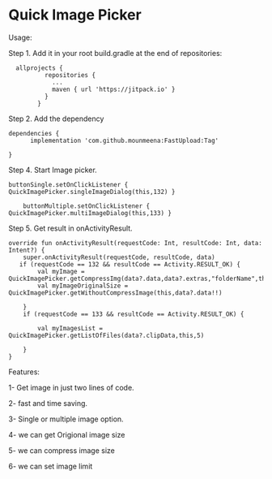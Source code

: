 # Quick Image Picker

Usage:

Step 1. Add it in your root build.gradle at the end of repositories:
            
      allprojects {
              repositories {
                ...
                maven { url 'https://jitpack.io' }
              }
            }


Step 2. Add the dependency

	dependencies {
	      implementation 'com.github.mounmeena:FastUpload:Tag'

	}


Step 4. Start Image picker. 

 	buttonSingle.setOnClickListener { QuickImagePicker.singleImageDialog(this,132) }
	
    	buttonMultiple.setOnClickListener { QuickImagePicker.multiImageDialog(this,133) }

Step 5. Get result in onActivityResult.
    
    override fun onActivityResult(requestCode: Int, resultCode: Int, data: Intent?) {
        super.onActivityResult(requestCode, resultCode, data)
       if (requestCode == 132 && resultCode == Activity.RESULT_OK) {
            val myImage = QuickImagePicker.getCompressImg(data?.data,data?.extras,"folderName",this)
            val myImageOriginalSize = QuickImagePicker.getWithoutCompressImage(this,data?.data!!)

        }
        if (requestCode == 133 && resultCode == Activity.RESULT_OK) {

            val myImagesList = QuickImagePicker.getListOfFiles(data?.clipData,this,5)

        }
    } 

Features:

1- Get image in just two lines of code.

2- fast and time saving.

3- Single or multiple image option.

4- we can get Origional image size

5- we can compress image size

6- we can set image limit
